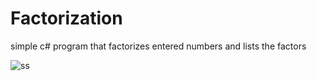 # Factorization
simple c# program that factorizes entered numbers and lists the factors


![ss](https://github.com/ApoBen/Factorization/assets/135059667/b45b7232-3c72-4ba3-a153-05d1353ef2df)
